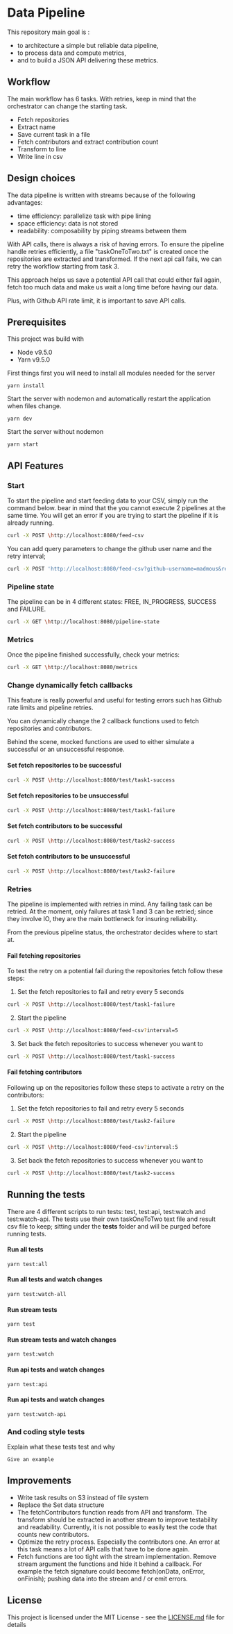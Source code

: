 # Data Pipeline

This repository main goal is :

- to architecture a simple but reliable data pipeline,
- to process data and compute metrics,
- and to build a JSON API delivering these metrics.

## Workflow

The main workflow has 6 tasks. With retries, keep in mind that the orchestrator can change the starting task.

- Fetch repositories
- Extract name
- Save current task in a file
- Fetch contributors and extract contribution count
- Transform to line
- Write line in csv

## Design choices

The data pipeline is written with streams because of the following advantages:

- time efficiency: parallelize task with pipe lining
- space efficiency: data is not stored
- readability: composability by piping streams between them

With API calls, there is always a risk of having errors. To ensure the pipeline handle retries efficiently, a file "taskOneToTwo.txt" is created once the repositories are extracted and transformed. If the next api call fails, we can retry the workflow starting from task 3.

This approach helps us save a potential API call that could either fail again, fetch too much data and make us wait a long time before having our data.

Plus, with Github API rate limit, it is important to save API calls.

## Prerequisites

This project was build with 

- Node v9.5.0
- Yarn v9.5.0

First things first you will need to install all modules needed for the server

```
yarn install
```

Start the server with nodemon and automatically restart the application when files change.

```
yarn dev
```

Start the server without nodemon

```
yarn start
```

## API Features

### Start

To start the pipeline and start feeding data to your CSV, simply run the command below. bear in mind that the you cannot execute 2 pipelines at the same time. You will get an error if you are trying to start the pipeline if it is already running.

```bash
curl -X POST \http://localhost:8080/feed-csv
```

You can add query parameters to change the github user name and the retry interval;

```bash
curl -X POST 'http://localhost:8080/feed-csv?github-username=madmous&retry-interval=5'
```

### Pipeline state

The pipeline can be in 4 different states: FREE, IN_PROGRESS, SUCCESS and FAILURE.

```bash
curl -X GET \http://localhost:8080/pipeline-state
```

### Metrics

Once the pipeline finished successfully, check your metrics:

```bash
curl -X GET \http://localhost:8080/metrics
```

### Change dynamically fetch callbacks

This feature is really powerful and useful for testing errors such has Github rate limits and pipeline retries.

You can dynamically change the 2 callback functions used to fetch repositories and contributors.

Behind the scene, mocked functions are used to either simulate a successful or an unsuccessful response.

#### Set fetch repositories to be successful

```bash
curl -X POST \http://localhost:8080/test/task1-success
```

#### Set fetch repositories to be unsuccessful

```bash
curl -X POST \http://localhost:8080/test/task1-failure
```

#### Set fetch contributors to be successful

```bash
curl -X POST \http://localhost:8080/test/task2-success
```

#### Set fetch contributors to be unsuccessful

```bash
curl -X POST \http://localhost:8080/test/task2-failure
```

### Retries

The pipeline is implemented with retries in mind. Any failing task can be retried. At the moment, only failures at task 1 and 3 can be retried; since they involve IO, they are the main bottleneck for insuring reliability.

From the previous pipeline status, the orchestrator decides where to start at.

#### Fail fetching repositories

To test the retry on a potential fail during the repositories fetch follow these steps:

1. Set the fetch repositories to fail and retry every 5 seconds

```bash
curl -X POST \http://localhost:8080/test/task1-failure
```

2. Start the pipeline

```bash
curl -X POST \http://localhost:8080/feed-csv?interval=5
```

3. Set back the fetch repositories to success whenever you want to

```bash
curl -X POST \http://localhost:8080/test/task1-success
```

#### Fail fetching contributors

Following up on the repositories follow these steps to activate a retry on the contributors:

1. Set the fetch repositories to fail and retry every 5 seconds

```bash
curl -X POST \http://localhost:8080/test/task2-failure
```

2. Start the pipeline

```bash
curl -X POST \http://localhost:8080/feed-csv?interval:5
```

3. Set back the fetch repositories to success whenever you want to

```bash
curl -X POST \http://localhost:8080/test/task2-success
```

## Running the tests

There are 4 different scripts to run tests: test, test:api, test:watch and test:watch-api.
The tests use their own taskOneToTwo text file and result csv file to keep; sitting under the **tests** folder and will be purged before running tests.

#### Run all tests

```
yarn test:all
```

#### Run all tests and watch changes

```
yarn test:watch-all
```

#### Run stream tests

```
yarn test
```

#### Run stream tests and watch changes

```
yarn test:watch
```

#### Run api tests and watch changes

```
yarn test:api
```

#### Run api tests and watch changes

```
yarn test:watch-api
```

### And coding style tests

Explain what these tests test and why

```
Give an example
```

## Improvements

- Write task results on S3 instead of file system
- Replace the Set data structure
- The fetchContributors function reads from API and transform. The transform should be extracted in another stream to improve testability and readability. Currently, it is not possible to easily test the code that counts new contributors.
- Optimize the retry process. Especially the contributors one. An error at this task means a lot of API calls that have to be done again.
- Fetch functions are too tight with the stream implementation. Remove stream argument the functions and hide it behind a callback. For example the fetch signature could become fetch(onData, onError, onFinish); pushing data into the stream and / or emit errors.

## License

This project is licensed under the MIT License - see the [LICENSE.md](LICENSE.md) file for details
